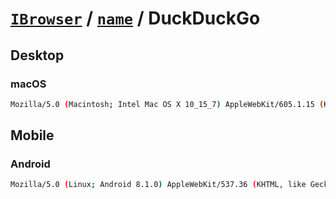 # [`IBrowser`](/api/main/get-browser.md) / [`name`](../name.md) / DuckDuckGo

## Desktop

### macOS

```sh
Mozilla/5.0 (Macintosh; Intel Mac OS X 10_15_7) AppleWebKit/605.1.15 (KHTML, like Gecko) Version/17.4.1 Safari/605.1.1517.4.1 Ddg/17.4.1
```

## Mobile

### Android

```sh
Mozilla/5.0 (Linux; Android 8.1.0) AppleWebKit/537.36 (KHTML, like Gecko) Version/4.0 Chrome/92.0.4515.131 Mobile DuckDuckGo/5 Safari/537.36
```